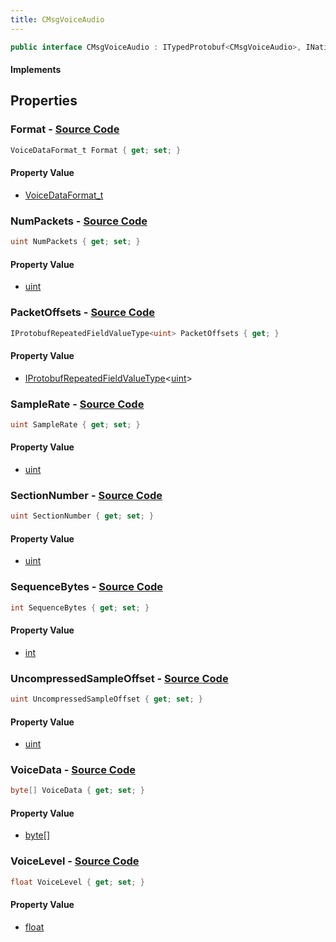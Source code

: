 ```yaml
---
title: CMsgVoiceAudio
---
```


```csharp
public interface CMsgVoiceAudio : ITypedProtobuf<CMsgVoiceAudio>, INativeHandle
```

#### Implements

## Properties

### **Format** - [Source Code](https://github.com/swiftly-solution/swiftlys2/blob/main/managed/src/SwiftlyS2.Generated/Protobufs/Interfaces/CMsgVoiceAudio.cs#L13)

```csharp
VoiceDataFormat_t Format { get; set; }
```

#### Property Value

- [VoiceDataFormat_t](/docs/api/shared/protobufdefinitions/voicedataformat_t)

### **NumPackets** - [Source Code](https://github.com/swiftly-solution/swiftlys2/blob/main/managed/src/SwiftlyS2.Generated/Protobufs/Interfaces/CMsgVoiceAudio.cs#L31)

```csharp
uint NumPackets { get; set; }
```

#### Property Value

- [uint](https://learn.microsoft.com/dotnet/api/system.uint32)

### **PacketOffsets** - [Source Code](https://github.com/swiftly-solution/swiftlys2/blob/main/managed/src/SwiftlyS2.Generated/Protobufs/Interfaces/CMsgVoiceAudio.cs#L34)

```csharp
IProtobufRepeatedFieldValueType<uint> PacketOffsets { get; }
```

#### Property Value

- [IProtobufRepeatedFieldValueType](/docs/api/shared/netmessages/iprotobufrepeatedfieldvaluetype-1)<[uint](https://learn.microsoft.com/dotnet/api/system.uint32)>

### **SampleRate** - [Source Code](https://github.com/swiftly-solution/swiftlys2/blob/main/managed/src/SwiftlyS2.Generated/Protobufs/Interfaces/CMsgVoiceAudio.cs#L25)

```csharp
uint SampleRate { get; set; }
```

#### Property Value

- [uint](https://learn.microsoft.com/dotnet/api/system.uint32)

### **SectionNumber** - [Source Code](https://github.com/swiftly-solution/swiftlys2/blob/main/managed/src/SwiftlyS2.Generated/Protobufs/Interfaces/CMsgVoiceAudio.cs#L22)

```csharp
uint SectionNumber { get; set; }
```

#### Property Value

- [uint](https://learn.microsoft.com/dotnet/api/system.uint32)

### **SequenceBytes** - [Source Code](https://github.com/swiftly-solution/swiftlys2/blob/main/managed/src/SwiftlyS2.Generated/Protobufs/Interfaces/CMsgVoiceAudio.cs#L19)

```csharp
int SequenceBytes { get; set; }
```

#### Property Value

- [int](https://learn.microsoft.com/dotnet/api/system.int32)

### **UncompressedSampleOffset** - [Source Code](https://github.com/swiftly-solution/swiftlys2/blob/main/managed/src/SwiftlyS2.Generated/Protobufs/Interfaces/CMsgVoiceAudio.cs#L28)

```csharp
uint UncompressedSampleOffset { get; set; }
```

#### Property Value

- [uint](https://learn.microsoft.com/dotnet/api/system.uint32)

### **VoiceData** - [Source Code](https://github.com/swiftly-solution/swiftlys2/blob/main/managed/src/SwiftlyS2.Generated/Protobufs/Interfaces/CMsgVoiceAudio.cs#L16)

```csharp
byte[] VoiceData { get; set; }
```

#### Property Value

- [byte](https://learn.microsoft.com/dotnet/api/system.byte)[]

### **VoiceLevel** - [Source Code](https://github.com/swiftly-solution/swiftlys2/blob/main/managed/src/SwiftlyS2.Generated/Protobufs/Interfaces/CMsgVoiceAudio.cs#L37)

```csharp
float VoiceLevel { get; set; }
```

#### Property Value

- [float](https://learn.microsoft.com/dotnet/api/system.single)

